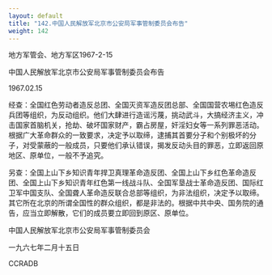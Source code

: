 ```yaml
---
layout: default
title: "142.中国人民解放军北京市公安局军事管制委员会布告"
weight: 142
---
```


地方军管会、地方军区1967-2-15

中国人民解放军北京市公安局军事管制委员会布告

1967.02.15

经查：全国红色劳动者造反总团、全国灭资军造反团总部、全国国营农埸红色造反兵团等组织，为反动组织。他们大肆进行造谣污蔑，挑动武斗，大搞经济主义，冲击国家首脑机关，抢劫、破坏国家财产，霸占房屋，奸淫妇女等一系列罪恶活动。根据广大革命群众的一致要求，决定予以取缔，逮捕其首要分子和个别极坏的分子，对受蒙蔽的一般成员，只要他们承认错误，揭发反动头目的罪恶，立即返回原地区、原单位，一般不予追究。

另查：全国上山下乡知识青年捍卫真理革命造反团、全国上山下乡红色革命造反团、全国上山下乡知识青年红色第一线战斗队、全国军垦战士革命造反团、国际红卫军中国支队、全国聋人革命造反联合总部等组织，为非法组织，决定予以取缔。其它所在北京的所谓全国性的群众组织，都是非法的。根据中共中央、国务院的通告，应当立即解散，它们的成员要立即回到原区、原单位。

中国人民解放军北京市公安局军事管制委员会

一九六七年二月十五日

CCRADB

